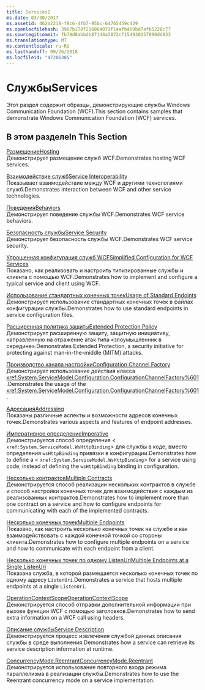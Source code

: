 ```yaml
---
title: Services2
ms.date: 03/30/2017
ms.assetid: 462a2218-f8c6-4fb7-95bc-64765459c429
ms.openlocfilehash: 3987b170f216064073f14afb489bd7afb5228c77
ms.sourcegitcommit: fb78d8abbdb87144a3872cf154930157090dd933
ms.translationtype: MT
ms.contentlocale: ru-RU
ms.lasthandoff: 09/26/2018
ms.locfileid: "47206385"
---
```

# <a name="services"></a><span data-ttu-id="aacc2-102">Службы</span><span class="sxs-lookup"><span data-stu-id="aacc2-102">Services</span></span>
<span data-ttu-id="aacc2-103">Этот раздел содержит образцы, демонстрирующие службы Windows Communication Foundation (WCF).</span><span class="sxs-lookup"><span data-stu-id="aacc2-103">This section contains samples that demonstrate Windows Communication Foundation (WCF) services.</span></span>  
  
## <a name="in-this-section"></a><span data-ttu-id="aacc2-104">В этом разделе</span><span class="sxs-lookup"><span data-stu-id="aacc2-104">In This Section</span></span>  
 [<span data-ttu-id="aacc2-105">Размещение</span><span class="sxs-lookup"><span data-stu-id="aacc2-105">Hosting</span></span>](../../../../docs/framework/wcf/feature-details/hosting.md)  
 <span data-ttu-id="aacc2-106">Демонстрирует размещение служб WCF.</span><span class="sxs-lookup"><span data-stu-id="aacc2-106">Demonstrates hosting WCF services.</span></span>  
  
 [<span data-ttu-id="aacc2-107">Взаимодействие служб</span><span class="sxs-lookup"><span data-stu-id="aacc2-107">Service Interoperability</span></span>](../../../../docs/framework/wcf/samples/service-interoperability.md)  
 <span data-ttu-id="aacc2-108">Показывает взаимодействие между WCF и другими технологиями служб.</span><span class="sxs-lookup"><span data-stu-id="aacc2-108">Demonstrates interaction between WCF and other service technologies.</span></span>  
  
 [<span data-ttu-id="aacc2-109">Поведения</span><span class="sxs-lookup"><span data-stu-id="aacc2-109">Behaviors</span></span>](../../../../docs/framework/wcf/samples/behaviors.md)  
 <span data-ttu-id="aacc2-110">Демонстрирует поведение службы WCF.</span><span class="sxs-lookup"><span data-stu-id="aacc2-110">Demonstrates WCF service behaviors.</span></span>  
  
 [<span data-ttu-id="aacc2-111">Безопасность службы</span><span class="sxs-lookup"><span data-stu-id="aacc2-111">Service Security</span></span>](../../../../docs/framework/wcf/samples/service-security.md)  
 <span data-ttu-id="aacc2-112">Демонстрирует безопасность службы WCF.</span><span class="sxs-lookup"><span data-stu-id="aacc2-112">Demonstrates WCF service security.</span></span>  
  
 [<span data-ttu-id="aacc2-113">Упрощенная конфигурация служб WCF</span><span class="sxs-lookup"><span data-stu-id="aacc2-113">Simplified Configuration for WCF Services</span></span>](../../../../docs/framework/wcf/samples/simplified-configuration-for-wcf-services.md)  
 <span data-ttu-id="aacc2-114">Показано, как реализовать и настроить типизированные службы и клиента с помощью WCF.</span><span class="sxs-lookup"><span data-stu-id="aacc2-114">Demonstrates how to implement and configure a typical service and client using WCF.</span></span>  
  
 [<span data-ttu-id="aacc2-115">Использование стандартных конечных точек</span><span class="sxs-lookup"><span data-stu-id="aacc2-115">Usage of Standard Endoints</span></span>](../../../../docs/framework/wcf/samples/usage-of-standard-endpoints.md)  
 <span data-ttu-id="aacc2-116">Демонстрирует использование стандартных конечных точек в файлах конфигурации службы.</span><span class="sxs-lookup"><span data-stu-id="aacc2-116">Demonstrates how to use standard endpoints in service configuration files.</span></span>
  
 [<span data-ttu-id="aacc2-117">Расширенная политика защиты</span><span class="sxs-lookup"><span data-stu-id="aacc2-117">Extended Protection Policy</span></span>](../../../../docs/framework/wcf/samples/extended-protection-policy.md)  
 <span data-ttu-id="aacc2-118">Демонстрирует расширенную защиту, защитную инициативу, направленную на отражение атак типа «злоумышленник в середине».</span><span class="sxs-lookup"><span data-stu-id="aacc2-118">Demonstrates Extended Protection, a security initiative for protecting against man-in-the-middle (MITM) attacks.</span></span>  
  
 [<span data-ttu-id="aacc2-119">Производство канала настройки</span><span class="sxs-lookup"><span data-stu-id="aacc2-119">Configuration Channel Factory</span></span>](../../../../docs/framework/wcf/samples/configuration-channel-factory.md)  
 <span data-ttu-id="aacc2-120">Демонстрирует использование действия класса <xref:System.ServiceModel.Configuration.ConfigurationChannelFactory%601>.</span><span class="sxs-lookup"><span data-stu-id="aacc2-120">Demonstrates the usage of the <xref:System.ServiceModel.Configuration.ConfigurationChannelFactory%601>.</span></span>  
  
 [<span data-ttu-id="aacc2-121">Адресация</span><span class="sxs-lookup"><span data-stu-id="aacc2-121">Addressing</span></span>](../../../../docs/framework/wcf/samples/addressing.md)  
 <span data-ttu-id="aacc2-122">Показаны различные аспекты и возможности адресов конечных точек.</span><span class="sxs-lookup"><span data-stu-id="aacc2-122">Demonstrates various aspects and features of endpoint addresses.</span></span>  
  
 [<span data-ttu-id="aacc2-123">Императивное определение</span><span class="sxs-lookup"><span data-stu-id="aacc2-123">Imperative</span></span>](../../../../docs/framework/wcf/samples/imperative.md)  
 <span data-ttu-id="aacc2-124">Демонстрируется способ определения <<!--zz xref:System.ServiceModel.WsHttpBinding --> `xref:System.ServiceModel.WsHttpBinding`> для службы в коде, вместо определения `wsHttpBinding` привязки в конфигурации.</span><span class="sxs-lookup"><span data-stu-id="aacc2-124">Demonstrates how to define a <<!--zz xref:System.ServiceModel.WsHttpBinding --> `xref:System.ServiceModel.WsHttpBinding`> for a service using code, instead of defining the `wsHttpBinding` binding in configuration.</span></span>  
  
 [<span data-ttu-id="aacc2-125">Несколько контрактов</span><span class="sxs-lookup"><span data-stu-id="aacc2-125">Multiple Contracts</span></span>](../../../../docs/framework/wcf/samples/multiple-contracts.md)  
 <span data-ttu-id="aacc2-126">Демонстрируется способ реализации нескольких контрактов в службе и способ настройки конечных точек для взаимодействия с каждым из реализованных контрактов.</span><span class="sxs-lookup"><span data-stu-id="aacc2-126">Demonstrates how to implement more than one contract on a service and how to configure endpoints for communicating with each of the implemented contracts.</span></span>  
  
 [<span data-ttu-id="aacc2-127">Несколько конечных точек</span><span class="sxs-lookup"><span data-stu-id="aacc2-127">Multiple Endpoints</span></span>](../../../../docs/framework/wcf/samples/multiple-endpoints.md)  
 <span data-ttu-id="aacc2-128">Показано, как настроить несколько конечных точек на службе и как взаимодействовать с каждой конечной точкой со стороны клиента.</span><span class="sxs-lookup"><span data-stu-id="aacc2-128">Demonstrates how to configure multiple endpoints on a service and how to communicate with each endpoint from a client.</span></span>  
  
 [<span data-ttu-id="aacc2-129">Несколько конечных точек по одному ListenUri</span><span class="sxs-lookup"><span data-stu-id="aacc2-129">Multiple Endpoints at a Single ListenUri</span></span>](../../../../docs/framework/wcf/samples/multiple-endpoints-at-a-single-listenuri.md)  
 <span data-ttu-id="aacc2-130">Показана служба, в которой размещается несколько конечных точек по одному адресу `ListenUri`.</span><span class="sxs-lookup"><span data-stu-id="aacc2-130">Demonstrates a service that hosts multiple endpoints at a single `ListenUri`.</span></span>  
  
 [<span data-ttu-id="aacc2-131">OperationContextScope</span><span class="sxs-lookup"><span data-stu-id="aacc2-131">OperationContextScope</span></span>](../../../../docs/framework/wcf/samples/operationcontextscope.md)  
 <span data-ttu-id="aacc2-132">Демонстрируется способ отправки дополнительной информации при вызове функции WCF с помощью заголовков.</span><span class="sxs-lookup"><span data-stu-id="aacc2-132">Demonstrates how to send extra information on a WCF call using headers.</span></span>  
  
 [<span data-ttu-id="aacc2-133">Описание службы</span><span class="sxs-lookup"><span data-stu-id="aacc2-133">Service Description</span></span>](../../../../docs/framework/wcf/samples/service-description.md)  
 <span data-ttu-id="aacc2-134">Демонстрируется процесс извлечения службой данных описания службы в среде выполнения.</span><span class="sxs-lookup"><span data-stu-id="aacc2-134">Demonstrates how a service can retrieve its service description information at runtime.</span></span>  
  
 [<span data-ttu-id="aacc2-135">ConcurrencyMode.Reentrant</span><span class="sxs-lookup"><span data-stu-id="aacc2-135">ConcurrencyMode.Reentrant</span></span>](../../../../docs/framework/wcf/samples/concurrencymode-reentrant.md)  
 <span data-ttu-id="aacc2-136">Демонстрируется использование повторного входа режима параллелизма в реализации службы.</span><span class="sxs-lookup"><span data-stu-id="aacc2-136">Demonstrates how to use the Reentrant concurrency mode on a service implementation.</span></span>
